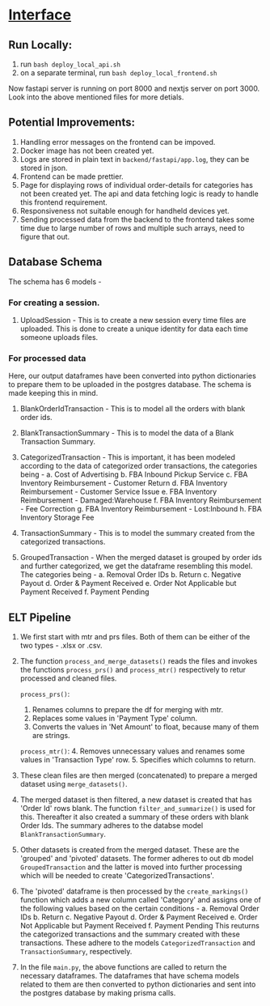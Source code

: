 # [Interface](https://interface.raunak42.in)

## Run Locally:

1. run `bash deploy_local_api.sh`
2. on a separate terminal, run `bash deploy_local_frontend.sh`

Now fastapi server is running on port 8000 and nextjs server on port 3000.
Look into the above mentioned files for more detials.

## Potential Improvements:

1. Handling error messages on the frontend can be impoved.
2. Docker image has not been created yet.
3. Logs are stored in plain text in `backend/fastapi/app.log`, they can be stored in json.
4. Frontend can be made prettier.
5. Page for displaying rows of individual order-details for categories has not been created yet. The api and data fetching logic is ready to handle this frontend requirement.
6. Responsiveness not suitable enough for handheld devices yet.
7. Sending processed data from the backend to the frontend takes some time due to large number of rows and multiple such arrays, need to figure that out.

## Database Schema

The schema has 6 models - 

### For creating a session.
1. UploadSession - This is to create a new session every time files are uploaded. This is done to create a unique identity for data each time someone uploads files.
   
### For processed data
Here, our output dataframes have been converted into python dictionaries to prepare them to be uploaded in the postgres database. The schema is made keeping this in mind.

1. BlankOrderIdTransaction - This is to model all the orders with blank order ids.
   
2. BlankTransactionSummary - This is to model the data of a Blank Transaction Summary.
   
3. CategorizedTransaction - This is important, it has been modeled according to the data of categorized order transactions, the categories being - 
  a. Cost of Advertising
  b. FBA Inbound Pickup Service
  c. FBA Inventory Reimbursement - Customer Return
  d. FBA Inventory Reimbursement - Customer Service Issue
  e. FBA Inventory Reimbursement - Damaged:Warehouse
  f. FBA Inventory Reimbursement - Fee Correction
  g. FBA Inventory Reimbursement - Lost:Inbound
  h. FBA Inventory Storage Fee

4. TransactionSummary - This is to model the summary created from the categorized transactions.
5. GroupedTransaction - When the merged dataset is grouped by order ids and further categorized, we get the dataframe resembling this model. The categories being - 
  a. Removal Order IDs
  b. Return
  c. Negative Payout
  d. Order & Payment Received
  e. Order Not Applicable but Payment Received
  f. Payment Pending


## ELT Pipeline

1. We first start with mtr and prs files. Both of them can be either of the two types - .xlsx or .csv.
   
2. The function `process_and_merge_datasets()` reads the files and invokes the functions `process_prs()` and `process_mtr()` respectively to retur processed and cleaned files.
   
   `process_prs()`: 
   1. Renames columns to prepare the df for merging with mtr.
   2. Replaces some values in 'Payment Type' column.
   3. Converts the values in 'Net Amount' to float, because many of them are strings.
   
   `process_mtr()`:
   4. Removes unnecessary values and renames some values in 'Transaction Type' row.
   5. Specifies which columns to return.
   
3. These clean files are then merged (concatenated) to prepare a merged dataset using `merge_datasets()`. 
4. The merged dataset is then filtered, a new dataset is created that has 'Order Id' rows blank. The function `filter_and_summarize()` is used for this. Thereafter it also created a summary of these orders with blank Order Ids. The summary adheres to the databse model `BlankTransactionSummary`.
5. Other datasets is created from the merged dataset. These are the 'grouped' and 'pivoted' datasets. The former adheres to out db model `GroupedTransaction` and the latter is moved into further processing which will be needed to create 'CategorizedTransactions'.
6. The 'pivoted' dataframe is then processed by the `create_markings()` function which adds a new column called 'Category' and assigns one of the following values based on the certain conditions - 
  a. Removal Order IDs
  b. Return
  c. Negative Payout
  d. Order & Payment Received
  e. Order Not Applicable but Payment Received
  f. Payment Pending
This reuturns the categorized transactions and the summary created with these transactions. These adhere to the models `CategorizedTransaction` and `TransactionSummary`, respectively.

7. In the file `main.py`, the above functions are called to return the necessary dataframes. The dataframes that have schema models related to them are then converted to python dictionaries and sent into the postgres database by making prisma calls.


